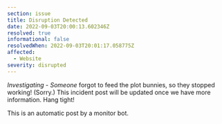 ```yaml
---
section: issue
title: Disruption Detected
date: 2022-09-03T20:00:13.602346Z
resolved: true
informational: false
resolvedWhen: 2022-09-03T20:01:17.058775Z
affected:
  - Website
severity: disrupted
---
```

*Investigating* - _Someone_ forgot to feed the plot bunnies, so they stopped working! (Sorry.) This incident post will be updated once we have more information. Hang tight!

This is an automatic post by a monitor bot.
        
